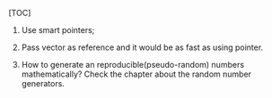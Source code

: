[TOC]

1. Use smart pointers;

2. Pass vector as reference and it would be as fast as using pointer. 

3. How to generate an reproducible(pseudo-random) numbers mathematically? Check the chapter about the random number generators.
